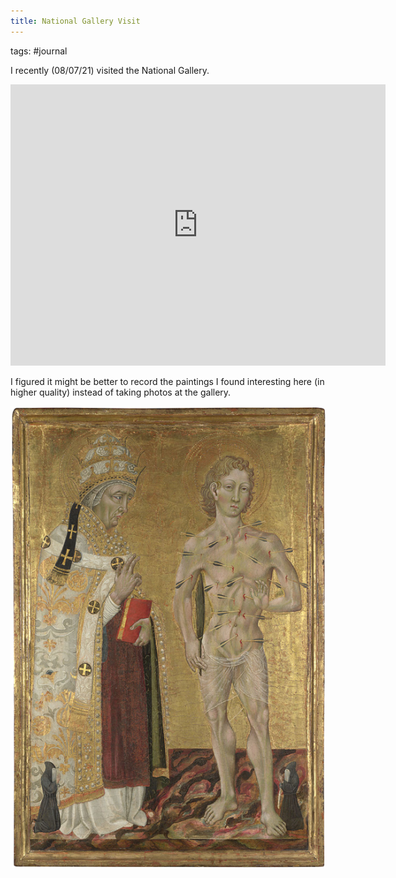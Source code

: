 ```yaml
---
title: National Gallery Visit
---
```


tags: #journal



I recently (08/07/21) visited the National Gallery.

<iframe width="600"
		height="450"
		style="border:0"
		loading="lazy"
		allowfullscreen
		frameborder="0" style="border:0"
		src="https://www.google.com/maps/embed/v1/place?q=place_id:ChIJeclqF84EdkgRtKAjTmWFr0I&key=AIzaSyBsN0OeVfZHaTFK3hzRNrms38rLeZcwoJc">
</iframe>

<br>



I figured it might be better to record the paintings I found interesting here (in higher quality) instead of taking photos at the gallery.


<img src="assets\images\SaintsFabianandSebastian.jpg"/>